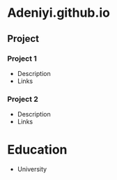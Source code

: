 # Adeniyi.github.io

## Project
### Project 1
- Description
- Links

### Project 2
- Description
- Links

# Education
- University
